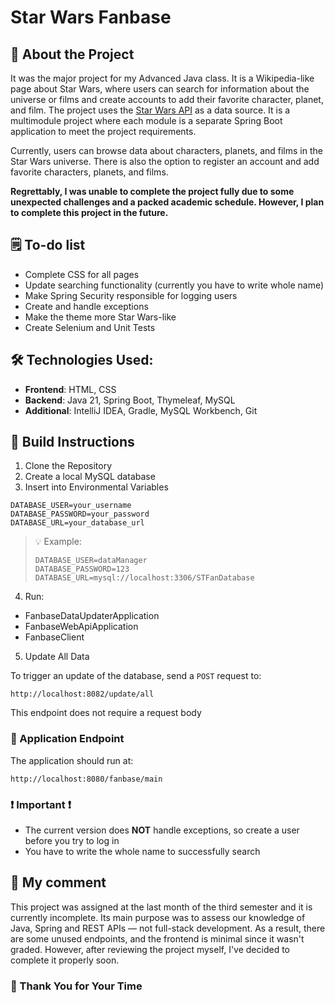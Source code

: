 # Star Wars Fanbase

## 📖 About the Project
It was the major project for my Advanced Java class. It is a Wikipedia-like page about Star Wars, where users can search for information about the universe or films and create accounts to add their favorite character, 
planet, and film. The project uses the [Star Wars API](https://swapi.py4e.com/) as a data source. It is a multimodule project where each module is a separate Spring Boot application to meet the project requirements.

Currently, users can browse data about characters, planets, and films in the Star Wars universe. There is also the option to register an account and add favorite characters, planets, and films.

**Regrettably, I was unable to complete the project fully due to some unexpected challenges and a packed academic schedule. However, I plan to complete this project in the future.**

## 🗒️ To-do list
- Complete CSS for all pages
- Update searching functionality (currently you have to write whole name)
- Make Spring Security responsible for logging users
- Create and handle exceptions
- Make the theme more Star Wars-like
- Create Selenium and Unit Tests

## 🛠️ Technologies Used:
- **Frontend**: HTML, CSS  
- **Backend**: Java 21, Spring Boot, Thymeleaf, MySQL  
- **Additional**: IntelliJ IDEA, Gradle, MySQL Workbench, Git

## 🧱 Build Instructions
1. Clone the Repository
2. Create a local MySQL database
3. Insert into Environmental Variables

```
DATABASE_USER=your_username
DATABASE_PASSWORD=your_password
DATABASE_URL=your_database_url
```

> 💡 Example:
> ```
> DATABASE_USER=dataManager
> DATABASE_PASSWORD=123
> DATABASE_URL=mysql://localhost:3306/STFanDatabase
> ```

4. Run:
- FanbaseDataUpdaterApplication
- FanbaseWebApiApplication
- FanbaseClient

5. Update All Data

To trigger an update of the database, send a `POST` request to:

```
http://localhost:8082/update/all
```

This endpoint does not require a request body

### 🔗 Application Endpoint

The application should run at:
```
http://localhost:8080/fanbase/main
```

### ❗ Important ❗
- The current version does **NOT** handle exceptions, so create a user before you try to log in
- You have to write the whole name to successfully search

## 💬 My comment
This project was assigned at the last month of the third semester and it is currently incomplete.
Its main purpose was to assess our knowledge of Java, Spring and REST APIs — not full-stack development.
As a result, there are some unused endpoints, and the frontend is minimal since it wasn't graded.
However, after reviewing the project myself, I've decided to complete it properly soon.  

### 🙏 Thank You for Your Time
